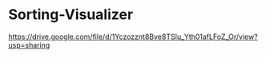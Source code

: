 # Sorting-Visualizer

https://drive.google.com/file/d/1Yczozznt8Bve8TSIu_Yth01afLFoZ_Or/view?usp=sharing
